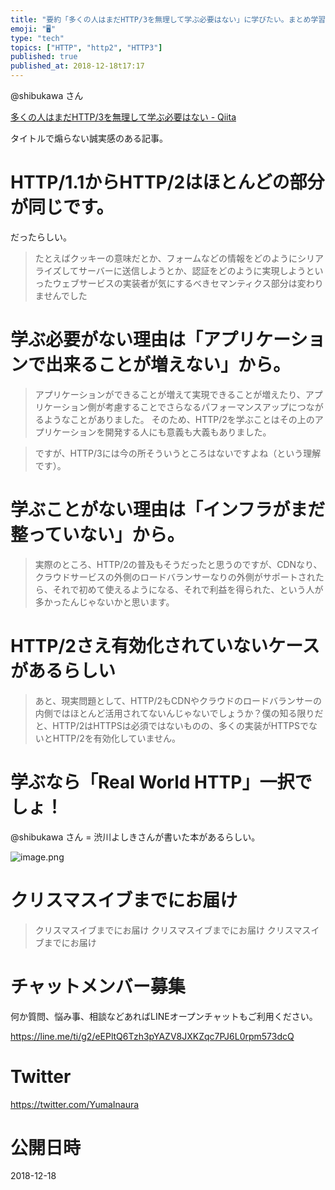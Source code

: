 ```yaml
---
title: "要約「多くの人はまだHTTP/3を無理して学ぶ必要はない」に学びたい。まとめ学習。"
emoji: "🖥"
type: "tech"
topics: ["HTTP", "http2", "HTTP3"]
published: true
published_at: 2018-12-18t17:17
---
```



@shibukawa さん

[多くの人はまだHTTP/3を無理して学ぶ必要はない - Qiita](https://qiita.com/shibukawa/items/ac823b7e1c435eb1cadf)

タイトルで煽らない誠実感のある記事。

# HTTP/1.1からHTTP/2はほとんどの部分が同じです。

だったらしい。

>たとえばクッキーの意味だとか、フォームなどの情報をどのようにシリアライズしてサーバーに送信しようとか、認証をどのように実現しようといったウェブサービスの実装者が気にするべきセマンティクス部分は変わりませんでした

# 学ぶ必要がない理由は「アプリケーションで出来ることが増えない」から。

>アプリケーションができることが増えて実現できることが増えたり、アプリケーション側が考慮することでさらなるパフォーマンスアップにつながるようなことがありました。
>そのため、HTTP/2を学ぶことはその上のアプリケーションを開発する人にも意義も大義もありました。

>ですが、HTTP/3には今の所そういうところはないですよね（という理解です）。

# 学ぶことがない理由は「インフラがまだ整っていない」から。

>実際のところ、HTTP/2の普及もそうだったと思うのですが、CDNなり、クラウドサービスの外側のロードバランサーなりの外側がサポートされたら、それで初めて使えるようになる、それで利益を得られた、という人が多かったんじゃないかと思います。

# HTTP/2さえ有効化されていないケースがあるらしい

>あと、現実問題として、HTTP/2もCDNやクラウドのロードバランサーの内側ではほとんど活用されてないんじゃないでしょうか？僕の知る限りだと、HTTP/2はHTTPSは必須ではないものの、多くの実装がHTTPSでないとHTTP/2を有効化していません。

# 学ぶなら「Real World HTTP」一択でしょ！



@shibukawa さん = 渋川よしきさんが書いた本があるらしい。


![image.png](https://qiita-image-store.s3.amazonaws.com/0/89618/ea22ea92-60e9-12c1-1bf8-45cd9d086c20.png)

# クリスマスイブまでにお届け

>クリスマスイブまでにお届け
>クリスマスイブまでにお届け
>クリスマスイブまでにお届け








<!-- Update From Qiita API -->

# チャットメンバー募集


何か質問、悩み事、相談などあればLINEオープンチャットもご利用ください。

https://line.me/ti/g2/eEPltQ6Tzh3pYAZV8JXKZqc7PJ6L0rpm573dcQ





# Twitter


https://twitter.com/YumaInaura


<!-- Update From Qiita API -->



# 公開日時

2018-12-18
